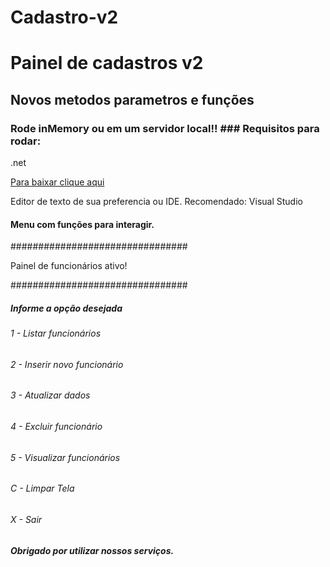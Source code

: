 # Cadastro-v2

# Painel de cadastros v2

## Novos metodos parametros e funções

### Rode inMemory ou em um servidor local!! ### Requisitos para rodar:

.net

<a href = "https://dotnet.microsoft.com/en-us/download" target="_blank">

<p> Para baixar clique aqui</p>

</a>

Editor de texto de sua preferencia ou IDE.
Recomendado: Visual Studio

#### Menu com funções para interagir.

################################

Painel de funcionários ativo!

################################

 ##### Informe a opção desejada
 ###### 1 - Listar funcionários
 ###### 2 - Inserir novo funcionário
 ###### 3 - Atualizar dados
 ###### 4 - Excluir funcionário
 ###### 5 - Visualizar funcionários
 ###### C - Limpar Tela
 ###### X - Sair
 ##### Obrigado por utilizar nossos serviços.

